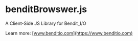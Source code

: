 # benditBrowswer.js
 A Client-Side JS Library for Bendit_I/O

 Learn more: [www.benditio.com](https://www.benditio.com)
